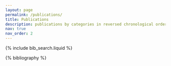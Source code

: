 ```yaml
---
layout: page
permalink: /publications/
title: Publications
description: publications by categories in reversed chronological order. generated by jekyll-scholar.
nav: true
nav_order: 2
---
```


<!-- /publications.md -->

<!-- Bibsearch Feature -->

{% include bib_search.liquid %}

<div class="publications">

{% bibliography %}

</div>
